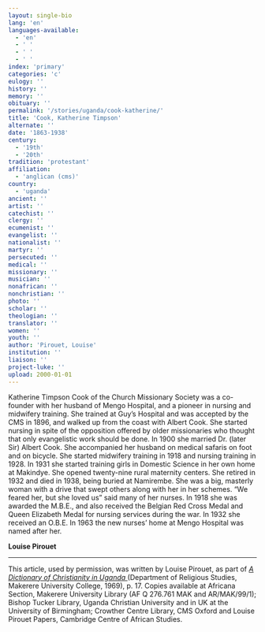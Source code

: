```yaml
---
layout: single-bio
lang: 'en'
languages-available:
  - 'en'
  - ' '
  - ' '
  - ' '
index: 'primary'
categories: 'c'
eulogy: ''
history: ''
memory: ''
obituary: ''
permalink: '/stories/uganda/cook-katherine/'
title: 'Cook, Katherine Timpson'
alternate: ''
date: '1863-1938'
century:
  - '19th'
  - '20th'
tradition: 'protestant'
affiliation:
  - 'anglican (cms)'
country:
  - 'uganda'
ancient: ''
artist: ''
catechist: ''
clergy: ''
ecumenist: ''
evangelist: ''
nationalist: ''
martyr: ''
persecuted: ''
medical: ''
missionary: ''
musician: ''
nonafrican: ''
nonchristian: ''
photo: ''
scholar: ''
theologian: ''
translator: ''
women: ''
youth: ''
author: 'Pirouet, Louise'
institution: ''
liaison: ''
project-luke: ''
upload: 2000-01-01
---
```



Katherine Timpson Cook of the Church Missionary Society was a co-founder with her husband of Mengo Hospital, and a pioneer in nursing and midwifery training. She trained at Guy’s Hospital and was accepted by the CMS in 1896, and walked up from the coast with Albert Cook. She started nursing in spite of the opposition offered by older missionaries who thought that only evangelistic work should be done. In 1900 she married Dr. (later Sir) Albert Cook. She accompanied her husband on medical safaris on foot and on bicycle. She started midwifery training in 1918 and nursing training in 1928. In 1931 she started training girls in Domestic Science in her own home at Makindye. She opened twenty-nine rural maternity centers. She retired in 1932 and died in 1938, being buried at Namirembe. She was a big, masterly woman with a drive that swept others along with her in her schemes. “We feared her, but she loved us” said many of her nurses. In 1918 she was awarded the M.B.E., and also received the Belgian Red Cross Medal and Queen Elizabeth Medal for nursing services during the war. In 1932 she received an O.B.E. In 1963 the new nurses’ home at Mengo Hospital was named after her.

**Louise Pirouet**

---

This article, used by permission, was written by Louise Pirouet, as part of *[A Dictionary of Christianity in Uganda ](pirouet-foreword.html)*(Department of Religious Studies, Makerere University College, 1969), p. 17. Copies available at Africana Section, Makerere University Library (AF Q 276.761 MAK and AR/MAK/99/1); Bishop Tucker Library, Uganda Christian University and in UK at the University of Birmingham; Crowther Centre Library, CMS Oxford and Louise Pirouet Papers, Cambridge Centre of African Studies.